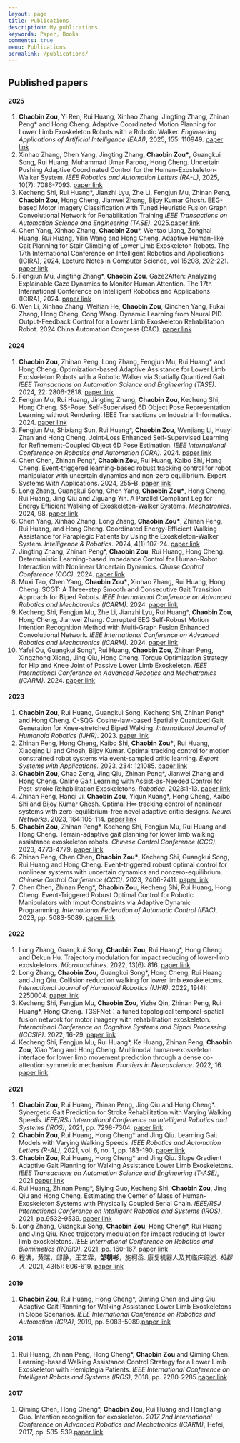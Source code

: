 ```yaml
---
layout: page
title: Publications
description: My publications
keywords: Paper, Books
comments: true
menu: Publications
permalink: /publications/
---
```

## Published papers

#### 2025

1. **Chaobin Zou**, Yi Ren, Rui Huang, Xinhao Zhang, Jingting Zhang, Zhinan Peng\* and Hong Cheng. Adaptive Coordinated Motion Planning for Lower Limb Exoskeleton Robots with a Robotic Walker. _Engineering Applications of Artificial Intelligence (EAAI)_, 2025, 155: 110949.  [paper link](https://www.sciencedirect.com/science/article/abs/pii/S0952197625009492?via%3Dihub)
1. Xinhao Zhang, Chen Yang, Jingting Zhang, **Chaobin Zou\***, Guangkui Song,  Rui Huang, Muhammad Umar Farooq, Hong Cheng. Uncertain Pushing Adaptive Coordinated Control for the Human-Exoskeleton-Walker System. _IEEE Robotics and Automation Letters (RA-L)_, 2025, 10(7): 7086-7093. [paper link](https://ieeexplore.ieee.org/document/11018369)
1. Kecheng Shi, Rui Huang\*, Jianzhi Lyu, Zhe Li, Fengjun Mu, Zhinan Peng, **Chaobin Zou**, Hong Cheng, Jianwei Zhang, Bijoy Kumar Ghosh. EEG-based Motor Imagery Classification with Tuned Heuristic Fusion Graph Convolutional Network for Rehabilitation Training.*IEEE Transactions on Automation Science and Engineering (TASE)*. 2025.[paper link](https://ieeexplore.ieee.org/document/10975806/authors#authors)
1. Chen Yang, Xinhao Zhang, **Chaobin Zou***, Wentao Liang, Zonghai Huang, Rui Huang, Yilin Wang and Hong Cheng, Adaptive Human-like Gait Planning for Stair Climbing of Lower Limb Exoskeleton Robots. The 17th International Conference on Intelligent Robotics and Applications (ICIRA), 2024,  Lecture Notes in Computer Science, vol 15208, 202-221. [paper link](https://link.springer.com/chapter/10.1007/978-981-96-0783-9_15)
1. Fengjun Mu, Jingting Zhang\*, **Chaobin Zou**. Gaze2Atten: Analyzing Explainable Gaze Dynamics to Monitor Human Attention. The 17th International Conference on Intelligent Robotics and Applications (ICIRA), 2024. [paper link](https://link.springer.com/chapter/10.1007/978-981-96-0783-9_17)
1. Wen Li, Xinhao Zhang, Weitian He, **Chaobin Zou**, Qinchen Yang, Fukai Zhang, Hong Cheng, Cong Wang. Dynamic Learning from Neural PID Output-Feedback Control for a Lower Limb Exoskeleton Rehabilitation Robot. 2024 China Automation Congress (CAC). [paper link](https://ieeexplore.ieee.org/document/10864965)

#### 2024

1. **Chaobin Zou**, Zhinan Peng, Long Zhang, Fengjun Mu, Rui Huang\* and Hong Cheng. Optimization-based Adaptive Assistance for Lower Limb Exoskeleton Robots with a Robotic Walker via Spatially Quantized Gait. *IEEE Transactions on Automation Science and Engineering (TASE)*. 2024, 22: 2806-2818. [paper link](https://ieeexplore.ieee.org/document/10504787)
2. Fengjun Mu, Rui Huang, Jingting Zhang, **Chaobin Zou**, Kecheng Shi, Hong Cheng. SS-Pose: Self-Supervised 6D Object Pose Representation Learning without Rendering. IEEE Transactions on Industrial Informatics. 2024. [paper link](https://ieeexplore.ieee.org/document/10673789)
3. Fengjun Mu, Shixiang Sun, Rui Huang\*, **Chaobin Zou**, Wenjiang Li, Huayi Zhan and Hong Cheng. Joint-Loss Enhanced Self-Supervised Learning for Refinement-Coupled Object 6D Pose Estimation. *IEEE International Conference on Robotics and Automation (ICRA)*. 2024. [paper link](https://ieeexplore.ieee.org/document/10611061)
4. Chen Chen, Zhinan Peng\*, **Chaobin Zou**, Rui Huang, Kaibo Shi, Hong Cheng. Event-triggered learning-based robust tracking control for robot manipulator with uncertain dynamics and non-zero equilibrium. Expert Systems With Applications. 2024, 255-B. [paper link](https://www.sciencedirect.com/science/article/pii/S0957417424014404?via%3Dihub)
5. Long Zhang, Guangkui Song, Chen Yang, **Chaobin Zou\***, Hong Cheng, Rui Huang, Jing Qiu and Ziguang Yin. A Parallel Compliant Leg for Energy Efficient Walking of Exoskeleton-Walker Systems. *Mechatronics*. 2024, 98. [paper link](https://www.sciencedirect.com/science/article/abs/pii/S0957415823001666)
6. Chen Yang, Xinhao Zhang, Long Zhang, **Chaobin Zou\***, Zhinan Peng, Rui Huang, and Hong Cheng. Coordinated Energy-Efficient Walking Assistance for Paraplegic Patients by Using the Exoskeleton-Walker System. *Intelligence & Robotics*. 2024, 4(1):107-24. [paper link](https://www.oaepublish.com/articles/ir.2024.07?utm_campaign=website&utm_medium=email&utm_source=sendgrid.com)
7. Jingting Zhang, Zhinan Peng\*, **Chaobin Zou**, Rui Huang, Hong Cheng. Deterministic Learning-based Impedance Control for Human-Robot Interaction with Nonlinear Uncertain Dynamics. *Chinse Control Conference (CCC)*. 2024. [paper link](https://ieeexplore.ieee.org/document/10662407)
8. Muxi Tao, Chen Yang, **Chaobin Zou\***, Xinhao Zhang, Rui Huang, Hong Cheng. SCGT: A Three-step Smooth and Consecutive Gait Transition Approach for Biped Robots. *IEEE International Conference on Advanced Robotics and Mechatronics (ICARM)*. 2024. [paper link](https://ieeexplore.ieee.org/document/10715877)
9. Kecheng Shi, Fengjun Mu, Zhe Li, Jianzhi Lyu, Rui Huang\*, **Chaobin Zou**, Hong Cheng, Jianwei Zhang. Corrupted EEG Self-Robust Motion Intention Recognition Method with Multi-Graph Fusion Enhanced Convolutional Network. *IEEE International Conference on Advanced Robotics and Mechatronics (ICARM)*. 2024. [paper link](https://ieeexplore.ieee.org/document/10715972)
10. Yafei Ou, Guangkui Song\*, Rui Huang, **Chaobin Zou**, Zhinan Peng, Xingzhong Xiong, Jing Qiu, Hong Cheng. Torque Optimization Strategy for Hip and Knee Joint of Passive Lower Limb Exoskeleton. *IEEE International Conference on Advanced Robotics and Mechatronics (ICARM)*. 2024. [paper link](https://ieeexplore.ieee.org/document/10715924)

#### 2023

1. **Chaobin Zou**, Rui Huang, Guangkui Song, Kecheng Shi, Zhinan Peng\* and Hong Cheng. C-SQG: Cosine-law-based Spatially Quantized Gait Generation for Knee-stretched Biped Walking. *International Journal of Humanoid Robotics (IJHR)*. 2023. [paper link](https://www.worldscientific.com/doi/abs/10.1142/S0219843623500329)
2. Zhinan Peng, Hong Cheng, Kaibo Shi, **Chaobin Zou\***, Rui Huang, Xiaoqing Li and Ghosh, Bijoy Kumar. Optimal tracking control for motion constrained robot systems via event-sampled critic learning. *Expert Systems with Applications*. 2023, 234: 121085. [paper link](https://www.sciencedirect.com/science/article/abs/pii/S0957417423015877)
3. **Chaobin Zou**, Chao Zeng, Jing Qiu, Zhinan Peng\*, Jianwei Zhang and Hong Cheng. Online Gait Learning with Assist-as-Needed Control for Post-stroke Rehabilitation Exoskeletons.  *Robotica*. 2023:1-13. [paper link](https://www.cambridge.org/core/journals/robotica/article/abs/online-gait-learning-with-assistasneeded-control-strategy-for-poststroke-rehabilitation-exoskeletons/2F88B8EAF2B993EAF3B11A7693DE2186)
4. Zhinan Peng, Hanqi Ji, **Chaobin Zou**, Yiqun Kuang\*, Hong Cheng, Kaibo Shi and Bijoy Kumar Ghosh. Optimal H∞ tracking control of nonlinear systems with zero-equilibrium-free novel adaptive critic designs. *Neural Networks*. 2023, 164:105-114. [paper link](https://www.sciencedirect.com/science/article/abs/pii/S0893608023002071)
5. **Chaobin Zou**, Zhinan Peng\*, Kecheng Shi, Fengjun Mu, Rui Huang and Hong Cheng. Terrain-adaptive gait planning for lower limb walking assistance exoskeleton robots. *Chinese Control Conference (CCC)*. 2023, 4773-4779. [paper link](https://ieeexplore.ieee.org/document/10240748)
6. Zhinan Peng, Chen Chen, **Chaobin Zou\***, Kecheng Shi, Guangkui Song, Rui Huang and Hong Cheng. Event-triggered robust optimal control for nonlinear systems with uncertain dynamics and nonzero-equilibrium. *Chinese Control Conference (CCC)*. 2023, 2406-2411. [paper link](https://ieeexplore.ieee.org/document/10241181)
7. Chen Chen, Zhinan Peng\*, **Chaobin Zou**, Kecheng Shi, Rui Huang, Hong Cheng. Event-Triggered Robust Optimal Control for Robotic Manipulators with Imput Constraints via Adaptive Dynamic Programming. *International Federation of Automatic Control (IFAC)*. 2023, pp. 5083-5089. [paper link](https://www.sciencedirect.com/science/article/pii/S2405896323020797)

#### 2022

1. Long Zhang, Guangkui Song, **Chaobin Zou**, Rui Huang\*, Hong Cheng and Dekun Hu. Trajectory modulation for impact reducing of lower-limb exoskeletons. *Micromachines*. 2022, 13(6): 816. [paper link](https://www.ncbi.nlm.nih.gov/pmc/articles/PMC9228022/)
2. Long Zhang, **Chaobin Zou**, Guangkui Song\*, Hong Cheng, Rui Huang and Jing Qiu. Collision reduction walking for lower limb exoskeletons. *International Journal of Humanoid Robotics (IJHR)*. 2022, 19(4): 2250004.  [paper link](https://worldscientific.com/doi/10.1142/S0219843622500049)
3. Kecheng Shi, Fengjun Mu, **Chaobin Zou**, Yizhe Qin, Zhinan Peng, Rui Huang\*, Hong Cheng. T3SFNet：a tuned topological temporal-spatial fusion network for motor imagery with rehabilitation exoskeleton. *International Conference on Cognitive Systems and Signal Processing (ICCSIP)*. 2022, 16-29. [paper link](https://link.springer.com/chapter/10.1007/978-981-99-0617-8_2)
4. Kecheng Shi, Fengjun Mu, Rui Huang\*, Ke Huang, Zhinan Peng, **Chaobin Zou**, Xiao Yang and Hong Cheng. Multimodal human-exoskeleton interface for lower limb movement prediction through a dense co-attention symmetric mechanism.  *Frontiers in Neuroscience*. 2022, 16. [paper link](https://www.frontiersin.org/articles/10.3389/fnins.2022.796290/full)

#### 2021

1. **Chaobin Zou**, Rui Huang, Zhinan Peng, Jing Qiu and Hong Cheng\*. Synergetic Gait Prediction for Stroke Rehabilitation with Varying Walking Speeds.  *IEEE/RSJ International Conference on Intelligent Robotics and Systems (IROS)*, 2021, pp. 7298-7304. [paper link](https://ieeexplore.ieee.org/document/9635860)
2. **Chaobin Zou**, Rui Huang, Hong Cheng\* and Jing Qiu. Learning Gait Models with Varying Walking Speeds. *IEEE Robotics and Automation Letters (R-AL)*, 2021, vol. 6, no. 1, pp. 183-190. [paper link](https://ieeexplore.ieee.org/document/9131848)
3. **Chaobin Zou**, Rui Huang, Hong Cheng\* and Jing Qiu. Slope Gradient Adaptive Gait Planning for Walking Assistance Lower Limb Exoskeletons. *IEEE Transactions on Automation Science and Engineering (T-ASE)*, 2021.[paper link](https://ieeexplore.ieee.org/document/9281111)
4. Rui Huang, Zhinan Peng\*, Siying Guo, Kecheng Shi, **Chaobin Zou**, Jing Qiu and Hong Cheng. Estimating the Center of Mass of Human-Exoskeleton Systems with Physically Coupled Serial Chain. *IEEE/RSJ International Conference on Intelligent Robotics and Systems (IROS)*, 2021, pp.9532-9539. [paper link](https://ieeexplore.ieee.org/document/9636514)
5. Long Zhang, Guangkui Song, **Chaobin Zou**, Hong Cheng\*, Rui Huang and Jing Qiu. Knee trajectory modulation for impact reducing of lower limb exoskeletons.  *IEEE International Conference on Robotics and Biomimetics (ROBIO)*. 2021, pp. 160-167. [paper link](https://ieeexplore.ieee.org/document/9739492)
6. 程洪，黄瑞，邱静，王艺霖，**邹朝彬**，施柯丞. 康复机器人及其临床综述. *机器人*. 2021, 43(5): 606-619. [paper link](https://robot.sia.cn/cn/article/doi/10.13973/j.cnki.robot.200570)

#### 2019

1. **Chaobin Zou**, Rui Huang, Hong Cheng\*, Qiming Chen and Jing Qiu. Adaptive Gait Planning for Walking Assistance Lower Limb Exoskeletons in Slope Scenarios.  *IEEE International Conference on Robotics and Automation (ICRA)*, 2019, pp. 5083-5089.[paper link](https://ieeexplore.ieee.org/document/8793863)

#### 2018

1. Rui Huang, Zhinan Peng, Hong Cheng\*, **Chaobin Zou** and Qiming Chen. Learning-based Walking Assistance Control Strategy for a Lower Limb Exoskeleton with Hemiplegia Patients. *IEEE International Conference on Intelligent Robots and Systems (IROS)*, 2018, pp. 2280-2285.[paper link](https://ieeexplore.ieee.org/document/8594464)

#### 2017

1. Qiming Chen, Hong Cheng\*, **Chaobin Zou**, Rui Huang and Hongliang Guo. Intention recognition for exoskeleton. *2017 2nd International Conference on Advanced Robotics and Mechatronics (ICARM)*, Hefei, 2017, pp. 535-539.[paper link](https://ieeexplore.ieee.org/document/8273219)
